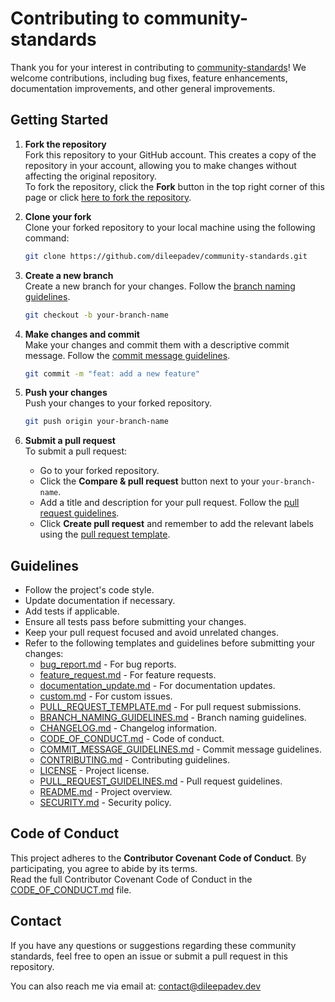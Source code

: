 # Contributing to community-standards

Thank you for your interest in contributing to [community-standards](https://github.com/dileepadev/community-standards)! We welcome contributions, including bug fixes, feature enhancements, documentation improvements, and other general improvements.

## Getting Started

1. **Fork the repository**  
   Fork this repository to your GitHub account. This creates a copy of the repository in your account, allowing you to make changes without affecting the original repository.  
   To fork the repository, click the **Fork** button in the top right corner of this page or click [here to fork the repository](https://github.com/dileepadev/community-standards/fork).

2. **Clone your fork**  
   Clone your forked repository to your local machine using the following command:

   ```bash
   git clone https://github.com/dileepadev/community-standards.git
   ```

3. **Create a new branch**  
   Create a new branch for your changes. Follow the [branch naming guidelines](BRANCH_NAMING_GUIDELINES.md).

   ```bash
   git checkout -b your-branch-name
   ```

4. **Make changes and commit**  
   Make your changes and commit them with a descriptive commit message. Follow the [commit message guidelines](COMMIT_MESSAGE_GUIDELINES.md).

   ```bash
   git commit -m "feat: add a new feature"
   ```

5. **Push your changes**  
   Push your changes to your forked repository.

   ```bash
   git push origin your-branch-name
   ```

6. **Submit a pull request**  
   To submit a pull request:
   - Go to your forked repository.
   - Click the **Compare & pull request** button next to your `your-branch-name`.
   - Add a title and description for your pull request. Follow the [pull request guidelines](PULL_REQUEST_GUIDELINES.md).
   - Click **Create pull request** and remember to add the relevant labels using the [pull request template](.github/PULL_REQUEST_TEMPLATE.md).

## Guidelines

- Follow the project's code style.
- Update documentation if necessary.
- Add tests if applicable.
- Ensure all tests pass before submitting your changes.
- Keep your pull request focused and avoid unrelated changes.
- Refer to the following templates and guidelines before submitting your changes:
  - [bug_report.md](.github/ISSUE_TEMPLATE/bug_report.md) - For bug reports.
  - [feature_request.md](.github/ISSUE_TEMPLATE/feature_request.md) - For feature requests.
  - [documentation_update.md](.github/ISSUE_TEMPLATE/documentation_update.md) - For documentation updates.
  - [custom.md](.github/ISSUE_TEMPLATE/custom.md) - For custom issues.
  - [PULL_REQUEST_TEMPLATE.md](.github/PULL_REQUEST_TEMPLATE.md) - For pull request submissions.
  - [BRANCH_NAMING_GUIDELINES.md](BRANCH_NAMING_GUIDELINES.md) - Branch naming guidelines.
  - [CHANGELOG.md](CHANGELOG.md) - Changelog information.
  - [CODE_OF_CONDUCT.md](CODE_OF_CONDUCT.md) - Code of conduct.
  - [COMMIT_MESSAGE_GUIDELINES.md](COMMIT_MESSAGE_GUIDELINES.md) - Commit message guidelines.
  - [CONTRIBUTING.md](CONTRIBUTING.md) - Contributing guidelines.
  - [LICENSE](LICENSE) - Project license.
  - [PULL_REQUEST_GUIDELINES.md](PULL_REQUEST_GUIDELINES.md) - Pull request guidelines.
  - [README.md](README.md) - Project overview.
  - [SECURITY.md](SECURITY.md) - Security policy.

## Code of Conduct

This project adheres to the **Contributor Covenant Code of Conduct**. By participating, you agree to abide by its terms.  
Read the full Contributor Covenant Code of Conduct in the [CODE_OF_CONDUCT.md](CODE_OF_CONDUCT.md) file.

## Contact

If you have any questions or suggestions regarding these community standards, feel free to open an issue or submit a pull request in this repository.

You can also reach me via email at: [contact@dileepadev.dev](mailto:contact@dileepadev.dev)
